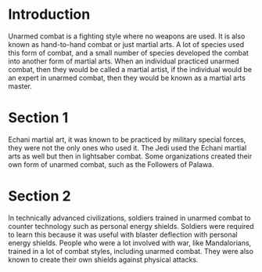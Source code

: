 # Introduction
Unarmed combat is a fighting style where no weapons are used.
It is also known as hand-to-hand combat or just martial arts.
A lot of species used this form of combat, and a small number of species developed the combat into another form of martial arts.
When an individual practiced unarmed combat, then they would be called a martial artist, if the individual would be an expert in unarmed combat, then they would be known as a martial arts master.

# Section 1
Echani martial art, it was known to be practiced by military special forces, they were not the only ones who used it.
The Jedi used the Echani martial arts as well but then in lightsaber combat.
Some organizations created their own form of unarmed combat, such as the Followers of Palawa.



# Section 2
In technically advanced civilizations, soldiers trained in unarmed combat to counter technology such as personal energy shields.
Soldiers were required to learn this because it was useful with blaster deflection with personal energy shields.
People who were a lot involved with war, like Mandalorians, trained in a lot of combat styles, including unarmed combat.
They were also known to create their own shields against physical attacks.